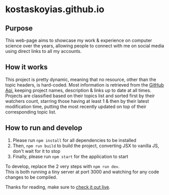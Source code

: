 # kostaskoyias.github.io

## Purpose

This web-page aims to showcase my work & experience
on computer science over the years, allowing people to connect
with me on social media using direct links to all my accounts.

## How it works

This project is pretty dynamic, meaning that no resource, other than
the topic headers, is hard-coded. Most information is retrieved from
the [GitHub Api](https://api.github.com), keeping project
names, description & links up to date at all times.
Projects are classified based on their topics list and sorted first by their
watchers count, starring those having at least 1
& then by their latest modification time, putting the most recently updated on
top of their corresponding topic list.

## How to run and develop

1. Please run `npm install` for all dependencies to be installed
2. Then, `npm run build` to build the project, converting JSX to vanilla JS, don't wait for it to stop
3. Finally, please run `npm start` for the application to start

To develop, replace the 2 very steps with `npm run dev`.  
This is both running a tiny server at port 3000 and watching for any code changes to be compiled.

Thanks for reading, make sure to
[check it out live](https://kostaskoyias.github.io).
